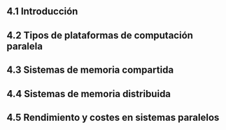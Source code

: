 ## 4.1 Introducción
## 4.2 Tipos de plataformas de computación paralela
## 4.3 Sistemas de memoria compartida
## 4.4 Sistemas de memoria distribuida
## 4.5 Rendimiento y costes en sistemas paralelos